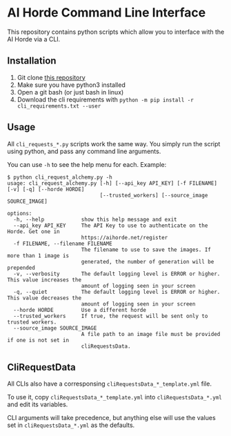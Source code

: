 # AI Horde Command Line Interface

This repository contains python scripts which allow you to interface with the AI Horde via a CLI.

## Installation

1. Git clone [this repository](https://github.com/db0/AI-Horde-CLI)
1. Make sure you have python3 installed
1. Open a git bash (or just bash in linux)
1. Download the cli requirements with `python -m pip install -r cli_requirements.txt --user`

## Usage

All `cli_requests_*.py` scripts work the same way. You simply run the script using python, and pass any command line arguments.

You can use `-h` to see the help menu for each. Example:

```
$ python cli_request_alchemy.py -h
usage: cli_request_alchemy.py [-h] [--api_key API_KEY] [-f FILENAME] [-v] [-q] [--horde HORDE]
                              [--trusted_workers] [--source_image SOURCE_IMAGE]

options:
  -h, --help            show this help message and exit
  --api_key API_KEY     The API Key to use to authenticate on the Horde. Get one in
                        https://aihorde.net/register
  -f FILENAME, --filename FILENAME
                        The filename to use to save the images. If more than 1 image is
                        generated, the number of generation will be prepended
  -v, --verbosity       The default logging level is ERROR or higher. This value increases the
                        amount of logging seen in your screen
  -q, --quiet           The default logging level is ERROR or higher. This value decreases the
                        amount of logging seen in your screen
  --horde HORDE         Use a different horde
  --trusted_workers     If true, the request will be sent only to trusted workers.
  --source_image SOURCE_IMAGE
                        A file path to an image file must be provided if one is not set in
                        cliRequestsData.
```

## CliRequestData

All CLIs also have a corresponsing `cliRequestsData_*_template.yml` file. 

To use it, copy `cliRequestsData_*_template.yml` into `cliRequestsData_*.yml` and edit its variables. 

CLI arguments will take precedence, but anything else will use the values set in `cliRequestsData_*.yml` as the defaults.
